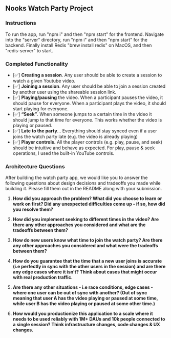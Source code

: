 ## Nooks Watch Party Project



### Instructions

To run the app, run "npm i" and then "npm start" for the frontend. Navigate into the "server" directory, run "npm i" and then "npm start" for the backend. Finally install Redis "brew install redis" on MacOS, and then "redis-server" to start.

### Completed Functionality

- [✅] **Creating a session**. Any user should be able to create a session to watch a given Youtube video.
- [✅] **Joining a session**. Any user should be able to join a session created by another user using the shareable session link.
- [✅] **Playing/pausing** the video. When a participant pauses the video, it should pause for everyone. When a participant plays the video, it should start playing for everyone.
- [✅] **“Seek”**. When someone jumps to a certain time in the video it should jump to that time for everyone. This works whether the video is playing or paused.
- [✅] **Late to the party**... Everything should stay synced even if a user joins the watch party late (e.g. the video is already playing)
- [✅] **Player controls.** All the player controls (e.g. play, pause, and seek) should be intuitive and behave as expected. For play, pause & seek operations, I used the built-in YouTube controls.

### Architecture Questions

After building the watch party app, we would like you to answer the following questions about design decisions and tradeoffs you made while building it. Please fill them out in the README along with your submission.

1. **How did you approach the problem? What did you choose to learn or work on first? Did any unexpected difficulties come up - if so, how did you resolve them?**

2. **How did you implement seeking to different times in the video? Are there any other approaches you considered and what are the tradeoffs between them?**

3. **How do new users know what time to join the watch party? Are there any other approaches you considered and what were the tradeoffs between them?**

4. **How do you guarantee that the time that a new user joins is accurate (i.e perfectly in sync with the other users in the session) and are there any edge cases where it isn’t? Think about cases that might occur with real production traffic.**

5. **Are there any other situations - i.e race conditions, edge cases - where one user can be out of sync with another? (Out of sync meaning that user A has the video playing or paused at some time, while user B has the video playing or paused at some other time.)**

6. **How would you productionize this application to a scale where it needs to be used reliably with 1M+ DAUs and 10k people connected to a single session? Think infrastructure changes, code changes & UX changes.**
